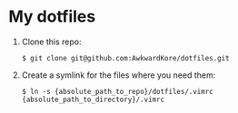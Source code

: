# My dotfiles

1. Clone this repo:

    ```$ git clone git@github.com:AwkwardKore/dotfiles.git```

2. Create a symlink for the files where you need them:

    ```$ ln -s {absolute_path_to_repo}/dotfiles/.vimrc {absolute_path_to_directory}/.vimrc```
